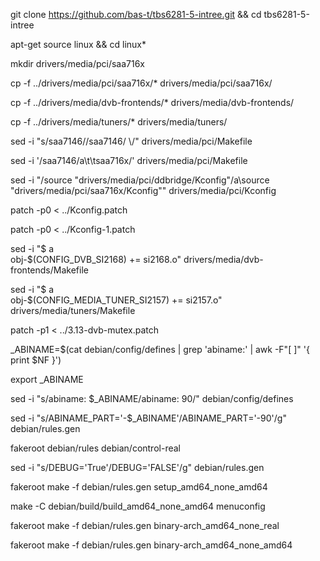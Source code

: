 git clone https://github.com/bas-t/tbs6281-5-intree.git && cd tbs6281-5-intree

apt-get source linux && cd linux*

mkdir drivers/media/pci/saa716x

cp -f ../drivers/media/pci/saa716x/* drivers/media/pci/saa716x/

cp -f ../drivers/media/dvb-frontends/* drivers/media/dvb-frontends/

cp -f ../drivers/media/tuners/* drivers/media/tuners/

sed -i "s/saa7146\//saa7146\/        \\\/" drivers/media/pci/Makefile

sed -i '/saa7146/a\\t\tsaa716x/' drivers/media/pci/Makefile

sed -i "\/source \"drivers\/media\/pci\/ddbridge\/Kconfig\"/a\\source \"drivers\/media\/pci\/saa716x\/Kconfig\"" drivers/media/pci/Kconfig

patch -p0 < ../Kconfig.patch

patch -p0 < ../Kconfig-1.patch

sed -i "$ a\
obj-\$(CONFIG_DVB_SI2168) += si2168.o" drivers/media/dvb-frontends/Makefile

sed -i "$ a\
obj-\$(CONFIG_MEDIA_TUNER_SI2157) += si2157.o" drivers/media/tuners/Makefile

patch -p1 < ../3.13-dvb-mutex.patch

_ABINAME=$(cat debian/config/defines | grep 'abiname:' | awk -F"[ ]" '{ print $NF }')

export _ABINAME

sed -i "s/abiname: $_ABINAME/abiname: 90/" debian/config/defines

sed -i "s/ABINAME_PART='-$_ABINAME'/ABINAME_PART='-90'/g" debian/rules.gen

fakeroot debian/rules debian/control-real




sed -i "s/DEBUG='True'/DEBUG='FALSE'/g" debian/rules.gen

fakeroot make -f debian/rules.gen setup_amd64_none_amd64

make -C debian/build/build_amd64_none_amd64 menuconfig

fakeroot make -f debian/rules.gen binary-arch_amd64_none_real

fakeroot make -f debian/rules.gen binary-arch_amd64_none_amd64


